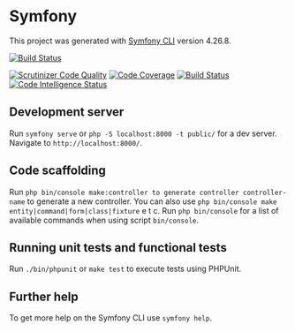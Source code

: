 # Symfony

This project was generated with [Symfony CLI](https://symfony.com/download) version 4.26.8.

[![Build Status](https://travis-ci.com/kati18/mvc-framework.svg?branch=master)](https://travis-ci.org/kati18/mvc-framework)

[![Scrutinizer Code Quality](https://scrutinizer-ci.com/g/kati18/mvc-framework/badges/quality-score.png?b=master)](https://scrutinizer-ci.com/g/kati18/mvc-framework/?branch=master)
[![Code Coverage](https://scrutinizer-ci.com/g/kati18/mvc-framework/badges/coverage.png?b=master)](https://scrutinizer-ci.com/g/kati18/mvc-framework/?branch=master)
[![Build Status](https://scrutinizer-ci.com/g/kati18/mvc-framework/badges/build.png?b=master)](https://scrutinizer-ci.com/g/kati18/mvc-framework/build-status/master)
[![Code Intelligence Status](https://scrutinizer-ci.com/g/kati18/mvc-framework/badges/code-intelligence.svg?b=master)](https://scrutinizer-ci.com/code-intelligence)

## Development server

Run `symfony serve` or `php -S localhost:8000 -t public/` for a dev server. Navigate to `http://localhost:8000/`.


## Code scaffolding

Run `php bin/console make:controller to generate controller controller-name` to generate a new controller. You can also use `php bin/console make entity|command|form|class|fixture` e t c.
Run `php bin/console` for a list of available commands when using script `bin/console`.  


## Running unit tests and functional tests

Run `./bin/phpunit` or `make test` to execute tests using PHPUnit.


## Further help

To get more help on the Symfony CLI use `symfony help`.
